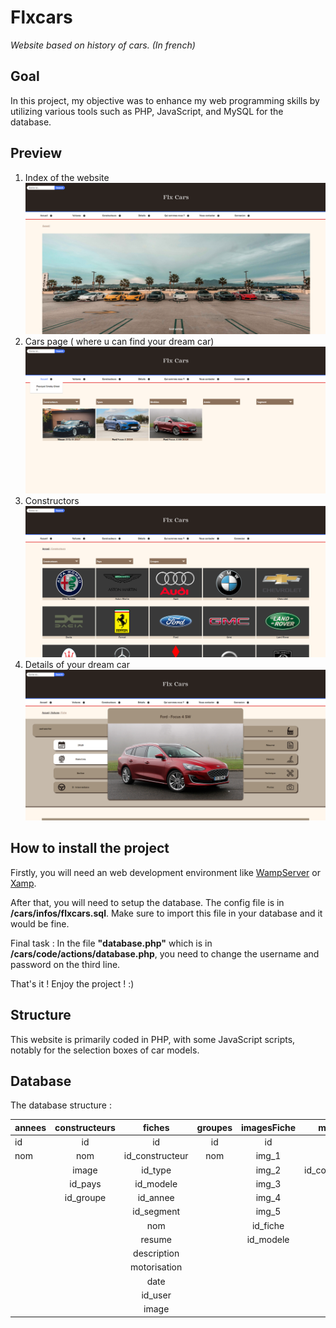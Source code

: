 # Flxcars
*Website based on history of cars. (In french)*


## Goal
In this project, my objective was to enhance my web programming skills by utilizing various tools such as PHP, JavaScript, and MySQL for the database.

## Preview

1. Index of the website
![Index of the website](cars/library/picturesExamples/flxcars_vitrine_1.PNG "Index of the website")
2. Cars page ( where u can find your dream car)
![Cars page](cars/library/picturesExamples/flxcars_vitrine_2.PNG "Cars page")
3. Constructors
![Constructors](cars/library/picturesExamples/flxcars_vitrine_3.PNG "Constructors")
4. Details of your dream car
![Details](cars/library/picturesExamples/flxcars_vitrine_4.PNG "Details")

## How to install the project

Firstly, you will need an web development environment like [WampServer](https://www.wampserver.com/) or [Xamp](https://www.apachefriends.org/fr/index.html).

After that, you will need to setup the database. The config file is in **/cars/infos/flxcars.sql**.
Make sure to import this file in your database and it would be fine.

Final task : In the file **"database.php"** which is in **/cars/code/actions/database.php**, you need to change the username and password on the third line.

That's it ! Enjoy the project ! :)

## Structure

This website is primarily coded in PHP, with some JavaScript scripts, notably for the selection boxes of car models.

## Database
The database structure :

| annees | constructeurs |     fiches      | groupes | imagesFiche |     modeles     | motorisationsessence  |  motorisationsgasoil  | pays | segments | types |  users   |
|--------|:-------------:|:---------------:|:-------:|:-----------:|:---------------:|:---------------------:|:---------------------:|:----:|:--------:|:-----:|:--------:|
| id     |      id       |       id        |   id    |     id      |       id        | **feature not added** | **feature not added** |  id  |    id    |  id   |    id    |
| nom    |      nom      | id_constructeur |   nom   |    img_1    |       nom       |                       |                       | nom  |   nom    |  nom  |  pseudo  |
|        |     image     |     id_type     |         |    img_2    | id_constructeur |                       |                       |      |  image   | image |  prenom  |
|        |    id_pays    |    id_modele    |         |    img_3    |                 |                       |                       |      |          |       |   nom    |
|        |   id_groupe   |    id_annee     |         |    img_4    |                 |                       |                       |      |          |       |   mail   |
|        |               |   id_segment    |         |    img_5    |                 |                       |                       |      |          |       | password |
|        |               |       nom       |         |  id_fiche   |                 |                       |                       |      |          |       |          |
|        |               |     resume      |         |  id_modele  |                 |                       |                       |      |          |       |          |
|        |               |   description   |         |             |                 |                       |                       |      |          |       |          |
|        |               |  motorisation   |         |             |                 |                       |                       |      |          |       |          |
|        |               |      date       |         |             |                 |                       |                       |      |          |       |          |
|        |               |     id_user     |         |             |                 |                       |                       |      |          |       |          |
|        |               |      image      |         |             |                 |                       |                       |      |          |       |          |
